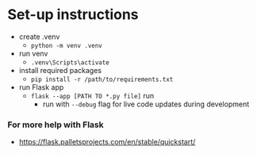 # Set-up instructions
- create .venv 
    - `python -m venv .venv`
- run venv 
    - `.venv\Scripts\activate`
- install required packages 
    - `pip install -r /path/to/requirements.txt`
- run Flask app 
    - `flask --app [PATH TO *.py file]` run
        - run with `--debug` flag for live code updates during development

### For more help with Flask
* https://flask.palletsprojects.com/en/stable/quickstart/